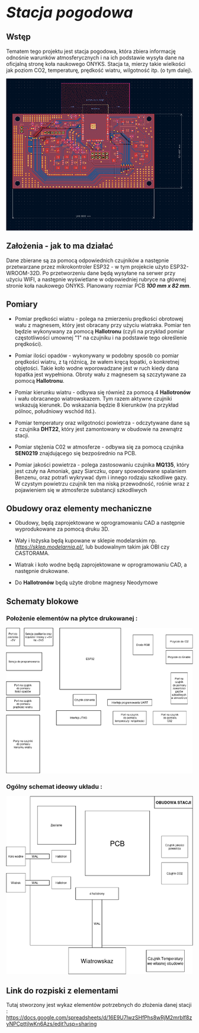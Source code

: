 <span style="font-weight:700;font-size:40px; font-style: italic;">
    Stacja pogodowa
</span>


## Wstęp
Tematem tego projektu jest stacja pogodowa, która zbiera informację odnośnie warunków atmosferycznych i na ich podstawie wysyła dane na oficjalną stronę koła naukowego ONYKS. Stacja ta, mierzy takie wielkości jak poziom CO2, temperaturę, prędkość wiatru, wilgotność itp. (o tym dalej).

<img title="a title" alt="Alt text" align ="center" src="img/PCBdims3.png">

## Założenia - jak to ma działać
Dane zbierane są za pomocą odpowiednich czujników a następnie przetwarzane przez mikrokontroler ESP32 - w tym projekcie użyto ESP32-WROOM-32D. Po przetworzeniu dane będą wysyłane na serwer przy użyciu WIFI, a następnie wyświetlane w odpowiedniej rubryce na głównej stronie koła naukowego ONYKS. Planowany rozmiar PCB ***100 mm x 82 mm***.

## Pomiary 

- Pomiar prędkości wiatru - polega na zmierzeniu prędkości obrotowej wału z magnesem, który jest obracany przy użyciu wiatraka. Pomiar ten będzie wykonywany za pomocą **Hallotronu** (czyli na przykład pomiar częstotliwości umownej "1" na czujniku i na podstawie tego określenie prędkości).

- Pomiar ilości opadów - wykonywany w podobny sposób co pomiar prędkości wiatru, z tą różnicą, że wałem kręcą łopatki, o konkretnej objętości. Takie koło wodne wporowadzane jest w ruch kiedy dana łopatka jest wypełniona. Obroty wału z magnesem są szczytywane za pomocą **Hallotronu**. 

- Pomiar kierunku wiatru - odbywa się również za pomocą 4 **Hallotronów** i wału obracanego wiatrowskazem. Tym razem aktywne czujniki wskazują kierunek. Do wskazania będzie 8 kierunków (na przykład pólnoc, południowy wschód itd.).

- Pomiar temperatury oraz wilgotności powietrza - odczytywane dane są z czujnika **DHT22**, który jest zamontowany w obudowie na zewnątrz stacji.

- Pomiar stężenia C02 w atmosferze - odbywa się za pomocą czujnika **SEN0219** znajdującego się bezpośrednio na PCB.

- Pomiar jakości powietrza - polega zastosowaniu czujnika **MQ135**, który jest czuły na Amoniak, gazy Siarczku, opary spowodowane spalaniem Benzenu, oraz potrafi wykrywać dym i innego rodzaju szkodliwe gazy. W czystym powietrzu czujnik ten ma niską przewodność, rośnie wraz z pojawieniem się w atmosferze substancji szkodliwych

## Obudowy oraz elementy mechaniczne

- Obudowy, będą zaprojektowane w oprogramowaniu CAD a następnie wyprodukowane za pomocą druku 3D. 

- Wały i łożyska będą kupowane w sklepie modelarskim np. *https://sklep.modelarnia.pl/*, lub budowalnym takim jak OBI czy CASTORAMA.

- Wiatrak i koło wodne będą zaprojektowane w oprogramowaniu CAD, a następnie drukowane.

- Do **Hallotronów** będą użyte drobne magnesy Neodymowe

## Schematy blokowe

###  Położenie elementów na płytce drukowanej :
<img title="a title" alt="Alt text" src="img/SchematBlokowyLight.png">

###  Ogólny schemat ideowy układu :
<img title="a title" alt="Alt text" src="img/SchematIdeowyObudowa.png">

## Link do rozpiski z elementami
Tutaj stworzony jest wykaz elementów potrzebnych do złożenia danej stacji : 
https://docs.google.com/spreadsheets/d/16E9U7lwzSHfPhs8wRjM2mrblf8zyNPCpttjlwKn6Azs/edit?usp=sharing

